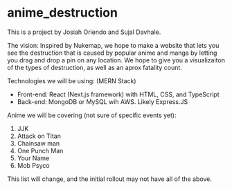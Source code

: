 # anime_destruction

This is a project by Josiah Oriendo and Sujal Davhale.

The vision: Inspired by Nukemap, we hope to make a website that lets you see the destruction that is caused by popular anime and manga by letting you drag and drop a pin on any location. We hope to give you a visualizaiton of the types of destruction, as well as an aprox fatality count.

Technologies we will be using: (MERN Stack)
- Front-end: React (Next.js framework) with HTML, CSS, and TypeScript
- Back-end: MongoDB or MySQL wih AWS. Likely Express.JS

Anime we will be covering (not sure of specific events yet):
1. JJK
2. Attack on Titan
3. Chainsaw man
4. One Punch Man
5. Your Name
6. Mob Psyco

This list will change, and the initial rollout may not have all of the above.